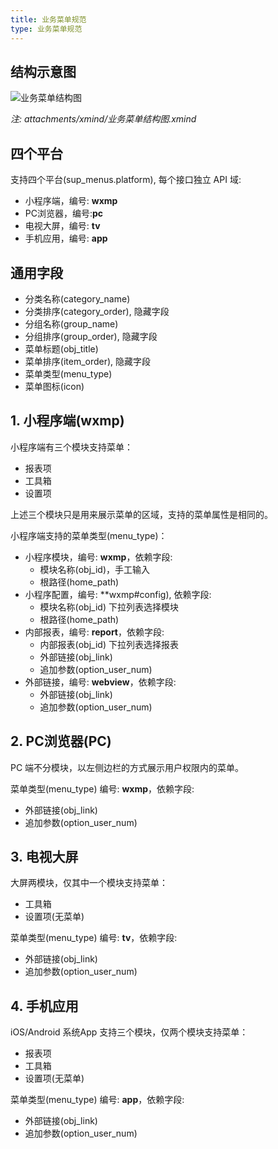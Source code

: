 ```yaml
---
title: 业务菜单规范
type: 业务菜单规范
---
```


## 结构示意图

![业务菜单结构图](/images/业务菜单结构图.png)

*注: attachments/xmind/业务菜单结构图.xmind*

## 四个平台

支持四个平台(sup_menus.platform), 每个接口独立 API 域:
- 小程序端，编号: **wxmp**
- PC浏览器，编号:**pc**
- 电视大屏，编号: **tv**
- 手机应用，编号: **app**

## 通用字段

- 分类名称(category_name)
- 分类排序(category_order), 隐藏字段
- 分组名称(group_name)
- 分组排序(group_order), 隐藏字段
- 菜单标题(obj_title)
- 菜单排序(item_order), 隐藏字段
- 菜单类型(menu_type)
- 菜单图标(icon)

## 1. 小程序端(wxmp)

小程序端有三个模块支持菜单：
- 报表项
- 工具箱
- 设置项

上述三个模块只是用来展示菜单的区域，支持的菜单属性是相同的。

小程序端支持的菜单类型(menu_type)：
- 小程序模块，编号: **wxmp**，依赖字段: 
    - 模块名称(obj_id)，手工输入
    - 根路径(home_path)
- 小程序配置，编号: **wxmp#config), 依赖字段: 
    - 模块名称(obj_id) 下拉列表选择模块
    - 根路径(home_path)
- 内部报表，编号: **report**，依赖字段: 
    - 内部报表(obj_id) 下拉列表选择报表 
    - 外部链接(obj_link)
    - 追加参数(option_user_num)
- 外部链接，编号: **webview**，依赖字段: 
    - 外部链接(obj_link)
    - 追加参数(option_user_num)

## 2. PC浏览器(PC)

PC 端不分模块，以左侧边栏的方式展示用户权限内的菜单。

菜单类型(menu_type) 编号: **wxmp**，依赖字段: 
  - 外部链接(obj_link)
  - 追加参数(option_user_num)

## 3. 电视大屏

大屏两模块，仅其中一个模块支持菜单：
- 工具箱
- 设置项(无菜单)

菜单类型(menu_type) 编号: **tv**，依赖字段: 
  - 外部链接(obj_link)
  - 追加参数(option_user_num)

## 4. 手机应用

iOS/Android 系统App 支持三个模块，仅两个模块支持菜单：
- 报表项
- 工具箱
- 设置项(无菜单)

菜单类型(menu_type) 编号: **app**，依赖字段: 
  - 外部链接(obj_link)
  - 追加参数(option_user_num)